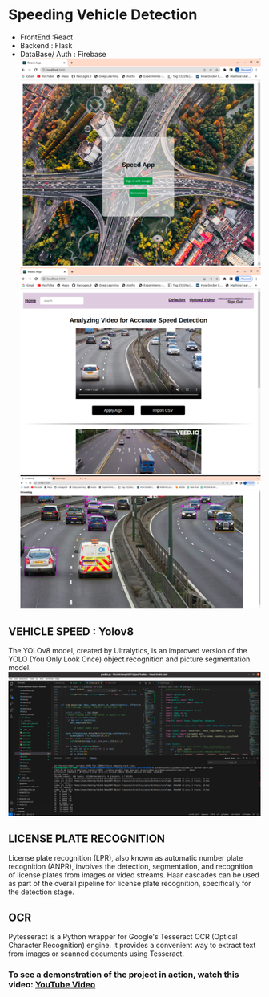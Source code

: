 # Speeding Vehicle Detection 
- FrontEnd :React
- Backend : Flask
- DataBase/ Auth : Firebase
![Alt Text](https://github.com/3112ik09/SpeedApp/blob/master/1.png)
![Alt Text](https://github.com/3112ik09/SpeedApp/blob/master/3.png)
![Alt Text](https://github.com/3112ik09/SpeedApp/blob/master/Screenshot%20from%202023-05-08%2021-50-39.png)
## VEHICLE SPEED : Yolov8 
The YOLOv8 model, created by Ultralytics, is an improved version of the YOLO (You Only Look Once) object recognition and picture segmentation model.
![Alt Text](https://github.com/3112ik09/SpeedApp/blob/master/Screenshot%20from%202023-05-08%2022-14-50.png)
## LICENSE PLATE RECOGNITION 
License plate recognition (LPR), also known as automatic number plate recognition (ANPR), involves the detection, segmentation, and recognition of license plates from images or video streams. Haar cascades can be used as part of the overall pipeline for license plate recognition, specifically for the detection stage.
## OCR
Pytesseract is a Python wrapper for Google's Tesseract OCR (Optical Character Recognition) engine. It provides a convenient way to extract text from images or scanned documents using Tesseract.

### To see a demonstration of the project in action, watch this video: [YouTube Video](https://www.youtube.com/watch?v=qqOpcMs3hFE)

